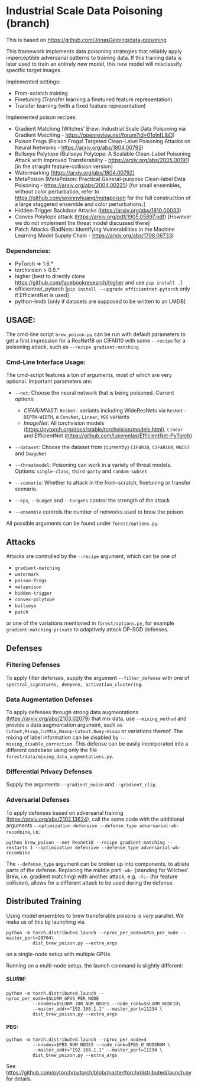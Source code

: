 # Industrial Scale Data Poisoning (branch)

This is based on https://github.com/JonasGeiping/data-poisoning

This framework implements data poisoning strategies that reliably apply imperceptible adversarial patterns to training data. If this training data is later used to train an entirely new model, this new model will misclassify specific target images.

Implemented settings:
* From-scratch training
* Finetuning (Transfer learning a finetuned feature representation)
* Transfer learning (with a fixed feature representation)


Implemented poison recipes:
* Gradient Matching (Witches' Brew: Industrial Scale Data Poisoning via Gradient Matching - https://openreview.net/forum?id=01olnfLIbD)
* Poison Frogs (Poison Frogs! Targeted Clean-Label Poisoning Attacks on Neural Networks - https://arxiv.org/abs/1804.00792)
* Bullseye Polytope (Bullseye Polytope: A Scalable Clean-Label Poisoning Attack with Improved Transferability - https://arxiv.org/abs/2005.00191) [in the straight feature-collision version]
* Watermarking  [https://arxiv.org/abs/1804.00792]
* MetaPoison (MetaPoison: Practical General-purpose Clean-label Data Poisoning - https://arxiv.org/abs/2004.00225) [for small ensembles, without color perturbation, refer to https://github.com/wronnyhuang/metapoison for the full construction of a large staggered ensemble and color perturbations.]
* Hidden-Trigger Backdoor Attacks (https://arxiv.org/abs/1910.00033)
* Convex Polytope attack (https://arxiv.org/pdf/1905.05897.pdf) [However we do not implement the threat model discussed there]
* Patch Attacks (BadNets: Identifying Vulnerabilities in the Machine Learning Model Supply Chain - https://arxiv.org/abs/1708.06733)
### Dependencies:
* PyTorch => 1.6.*
* torchvision > 0.5.*
* higher [best to directly clone https://github.com/facebookresearch/higher and use ```pip install .```]
* efficientnet_pytorch [```pip install --upgrade efficientnet-pytorch``` only if EfficientNet is used]
* python-lmdb [only if datasets are supposed to be written to an LMDB]



## USAGE:

The cmd-line script ```brew_poison.py``` can be run with default parameters to get a first impression for a ResNet18 on CIFAR10 with some ``--recipe`` for a poisoning attack, such as ```--recipe gradient-matching```.

### Cmd-Line Interface Usage:

The cmd-script features a ton of arguments, most of which are very optional. Important parameters are:
* ```--net```: Choose the neural network that is being poisoned. Current options:
    - *CIFAR/MNIST*: ```ResNet-``` variants including WideResNets via ```ResNet-DEPTH-WIDTH```, a ```ConvNet```, ```Linear```, ```VGG``` variants
    - *ImageNet*: All torchvision models (https://pytorch.org/docs/stable/torchvision/models.html), ```Linear``` and EfficientNet (https://github.com/lukemelas/EfficientNet-PyTorch)
* ```--dataset```: Choose the dataset from (currently) ```CIFAR10```, ```CIFAR100```, ```MNIST``` and ```ImageNet```
* ```--threatmodel```: Poisoning can work in a variety of threat models. Options: ```single-class```, ```third-party``` and ```random-subset```
* ```--scenario```: Whether to attack in the from-scratch, finetuning or transfer scenario.

* ```--eps```, ```--budget``` and ```--targets``` control the strength of the attack

* ```--ensemble``` controls the number of networks used to brew the poison.

All possible arguments can be found under ```forest/options.py```.

## Attacks
Attacks are controlled by the ``--recipe`` argument, which can be one of
* ``gradient-matching``
* ``watermark``
* ``poison-frogs``
* ``metapoison``
* ``hidden-trigger``
* ``convex-polytope``                                                                         
* ``bullseye``
* ``patch``

or one of the variations mentioned in ``forest/options.py``, for example ``gradient-matching-private`` to adaptively attack DP-SGD defenses.

## Defenses
### Filtering Defenses
To apply filter defenses, supply the argument ``--filter_defense`` with one of ``spectral_signatures, deepknn, activation_clustering``.

### Data Augmentation Defenses
To apply defenses through strong data augmentations (https://arxiv.org/abs/2103.02079) that mix data, use ``--mixing_method`` and provide a data augmentation argument,
such as ``Cutout,Mixup,CutMix,Maxup-Cutout,8way-mixup`` or variations thereof. The mixing of label information can be disabled by ``--mixing_disable_correction``. This defense can be easily incorporated into a different codebase using only the file ``forest/data/mixing_data_augmentations.py``.

### Differential Privacy Defenses
Supply the arguments ``--gradient_noise`` and ``--gradient_clip``.


### Adversarial Defenses
To apply defenses based on adversarial training (https://arxiv.org/abs/2102.13624), call the same code with the additional arguments ``--optimization defensive --defense_type adversarial-wb-recombine``, i.e.
```
python brew_poison --net Resnet18 --recipe gradient-matching --restarts 1 --optimization defensive --defense_type adversarial-wb-recombine
```

The `--defense_type` argument can be broken up into components, to ablate parts of the defense. Replacing the middle part `-wb-` (standing for Witches' Brew, i.e. gradient matching) with another attack, e.g. `-fc-` (for feature collision), allows for a different attack to be used during the defense.

## Distributed Training

Using model ensembles to brew transferable poisons is *very* parallel. We make us of this by launching via
```
python -m torch.distributed.launch --nproc_per_node=GPUs_per_node --master_port=20704\
          dist_brew_poison.py --extra_args
```
on a single-node setup with multiple GPUs.

Running on a multi-node setup, the launch command is slightly different:
##### SLURM:
```
python -m torch.distributed.launch --nproc_per_node=$SLURM_GPUS_PER_NODE
          --nnodes=$SLURM_JOB_NUM_NODES --node_rank=$SLURM_NODEID\
          --master_addr="192.168.1.1" --master_port=11234 \
          dist_brew_poison.py --extra_args
```

#### PBS:
```
python -m torch.distributed.launch --nproc_per_node=4
          --nnodes=$PBS_NUM_NODES --node_rank=$PBS_O_NODENUM \
          --master_addr="192.168.1.1" --master_port=11234 \
          dist_brew_poison.py --extra_args
```
See https://github.com/pytorch/pytorch/blob/master/torch/distributed/launch.py for details.
